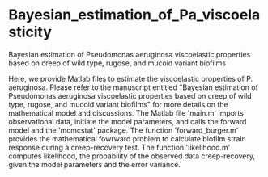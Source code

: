 # Bayesian_estimation_of_Pa_viscoelasticity
Bayesian estimation of Pseudomonas aeruginosa viscoelastic properties based on creep of wild type, rugose, and mucoid variant biofilms

Here, we provide Matlab files to estimate the viscoelastic properties of P. aeruginosa. Please refer to the manuscript entitled "Bayesian estimation of Pseudomonas aeruginosa viscoelastic properties based on creep of wild type, rugose, and mucoid variant biofilms" for more details on the mathematical model and discussions. The Matlab file 'main.m' imports observational data, initiate the model parameters, and calls the forward model and the 'mcmcstat' package. The function 'forward_burger.m' provides the mathematical fowrward problem to calculate biofilm strain response during a creep-recovery test. The function 'likelihood.m' computes likelihood, the probability of the observed data creep-recovery, given the model parameters and the error variance.
